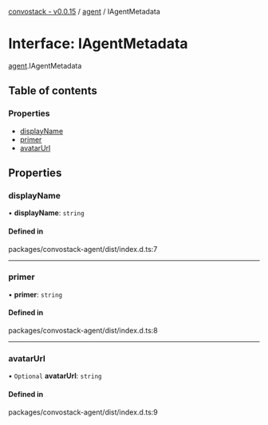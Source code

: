 [convostack - v0.0.15](../README.md) / [agent](../modules/agent.md) / IAgentMetadata

# Interface: IAgentMetadata

[agent](../modules/agent.md).IAgentMetadata

## Table of contents

### Properties

- [displayName](agent.IAgentMetadata.md#displayname)
- [primer](agent.IAgentMetadata.md#primer)
- [avatarUrl](agent.IAgentMetadata.md#avatarurl)

## Properties

### displayName

• **displayName**: `string`

#### Defined in

packages/convostack-agent/dist/index.d.ts:7

___

### primer

• **primer**: `string`

#### Defined in

packages/convostack-agent/dist/index.d.ts:8

___

### avatarUrl

• `Optional` **avatarUrl**: `string`

#### Defined in

packages/convostack-agent/dist/index.d.ts:9
